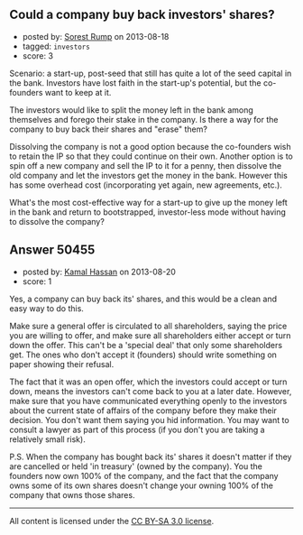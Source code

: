## Could a company buy back investors' shares?

- posted by: [Sorest Rump](https://stackexchange.com/users/-1/27480-sorest-rump) on 2013-08-18
- tagged: `investors`
- score: 3

Scenario: a start-up, post-seed that still has quite a lot of the seed capital in the bank. Investors have lost faith in the start-up's potential, but the co-founders want to keep at it.

The investors would like to split the money left in the bank among themselves and forego their stake in the company. Is there a way for the company to buy back their shares and "erase" them?

Dissolving the company is not a good option because the co-founders wish to retain the IP so that they could continue on their own. Another option is to spin off a new company and sell the IP to it for a penny, then dissolve the old company and let the investors get the money in the bank. However this has some overhead cost (incorporating yet again, new agreements, etc.).

What's the most cost-effective way for a start-up to give up the money left in the bank and return to bootstrapped, investor-less mode without having to dissolve the company?


## Answer 50455

- posted by: [Kamal Hassan](https://stackexchange.com/users/-1/27332-kamal-hassan) on 2013-08-20
- score: 1

Yes, a company can buy back its' shares, and this would be a clean and easy way to do this.

Make sure a general offer is circulated to all shareholders, saying the price you are willing to offer, and make sure all shareholders either accept or turn down the offer. This can't be a 'special deal' that only some shareholders get. The ones who don't accept it (founders) should write something on paper showing their refusal.

The fact that it was an open offer, which the investors could accept or turn down, means the investors can't come back to you at a later date. However, make sure that you have communicated everything openly to the investors about the current state of affairs of the company before they make their decision. You don't want them saying you hid information. You may want to consult a lawyer as part of this process (if you don't you are taking a relatively small risk).

P.S. When the company has bought back its' shares it doesn't matter if they are cancelled or held 'in treasury' (owned by the company). You the founders now own 100% of the company, and the fact that the company owns some of its own shares doesn't change your owning 100% of the company that owns those shares.



---

All content is licensed under the [CC BY-SA 3.0 license](https://creativecommons.org/licenses/by-sa/3.0/).
